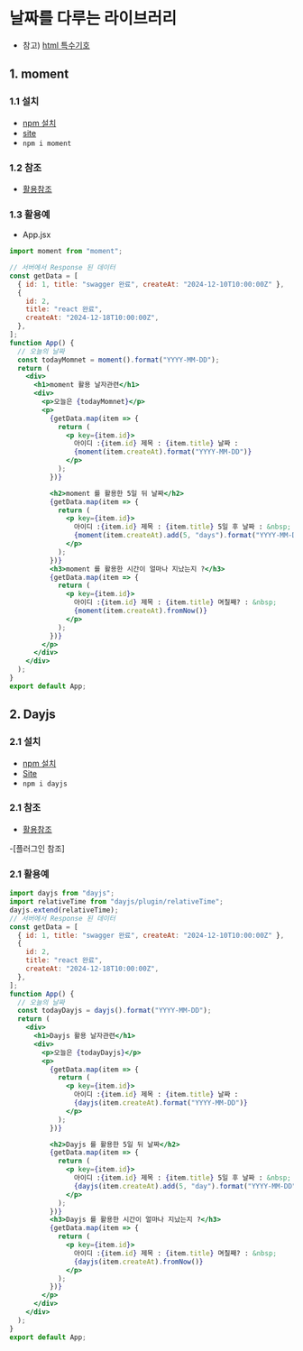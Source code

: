 # 날짜를 다루는 라이브러리

- 참고) [html 특수기호](https://dev-handbook.tistory.com/23)

## 1. moment

### 1.1 설치

- [npm 설치](https://www.npmjs.com/package/moment)
- [site](https://momentjs.com/)
- `npm i moment`

### 1.2 참조

- [활용참조](https://bolob.tistory.com/entry/JavaScript-Momentjs-%EC%82%AC%EC%9A%A9%EB%B2%95-%ED%98%84%EC%9E%AC-%EB%82%A0%EC%A7%9C-%EB%82%A0%EC%A7%9C-%ED%8F%AC%EB%A7%B7-%EB%82%A0%EC%A7%9C-%EB%B9%84%EA%B5%90)

### 1.3 활용예

- App.jsx

```jsx
import moment from "moment";

// 서버에서 Response 된 데이터
const getData = [
  { id: 1, title: "swagger 완료", createAt: "2024-12-10T10:00:00Z" },
  {
    id: 2,
    title: "react 완료",
    createAt: "2024-12-18T10:00:00Z",
  },
];
function App() {
  // 오늘의 날짜
  const todayMomnet = moment().format("YYYY-MM-DD");
  return (
    <div>
      <h1>moment 활용 날자관련</h1>
      <div>
        <p>오늘은 {todayMomnet}</p>
        <p>
          {getData.map(item => {
            return (
              <p key={item.id}>
                아이디 :{item.id} 제목 : {item.title} 날짜 :
                {moment(item.createAt).format("YYYY-MM-DD")}
              </p>
            );
          })}

          <h2>moment 를 활용한 5일 뒤 날짜</h2>
          {getData.map(item => {
            return (
              <p key={item.id}>
                아이디 :{item.id} 제목 : {item.title} 5일 후 날짜 : &nbsp;
                {moment(item.createAt).add(5, "days").format("YYYY-MM-DD")}
              </p>
            );
          })}
          <h3>moment 를 활용한 시간이 얼마나 지났는지 ?</h3>
          {getData.map(item => {
            return (
              <p key={item.id}>
                아이디 :{item.id} 제목 : {item.title} 며칠째? : &nbsp;
                {moment(item.createAt).fromNow()}
              </p>
            );
          })}
        </p>
      </div>
    </div>
  );
}
export default App;
```

## 2. Dayjs

### 2.1 설치

- [npm 설치](https://www.npmjs.com/package/dayjs)
- [Site](https://day.js.org/)
- `npm i dayjs`

### 2.1 참조

- [활용참조](https://velog.io/@hongsoom/Library-day.js-%EB%82%A0%EC%A7%9C-%EB%9D%BC%EC%9D%B4%EB%B8%8C%EB%9F%AC%EB%A6%AC)

-[플러그인 참조]

### 2.1 활용예

```jsx
import dayjs from "dayjs";
import relativeTime from "dayjs/plugin/relativeTime";
dayjs.extend(relativeTime);
// 서버에서 Response 된 데이터
const getData = [
  { id: 1, title: "swagger 완료", createAt: "2024-12-10T10:00:00Z" },
  {
    id: 2,
    title: "react 완료",
    createAt: "2024-12-18T10:00:00Z",
  },
];
function App() {
  // 오늘의 날짜
  const todayDayjs = dayjs().format("YYYY-MM-DD");
  return (
    <div>
      <h1>Dayjs 활용 날자관련</h1>
      <div>
        <p>오늘은 {todayDayjs}</p>
        <p>
          {getData.map(item => {
            return (
              <p key={item.id}>
                아이디 :{item.id} 제목 : {item.title} 날짜 :
                {dayjs(item.createAt).format("YYYY-MM-DD")}
              </p>
            );
          })}

          <h2>Dayjs 를 활용한 5일 뒤 날짜</h2>
          {getData.map(item => {
            return (
              <p key={item.id}>
                아이디 :{item.id} 제목 : {item.title} 5일 후 날짜 : &nbsp;
                {dayjs(item.createAt).add(5, "day").format("YYYY-MM-DD")}
              </p>
            );
          })}
          <h3>Dayjs 를 활용한 시간이 얼마나 지났는지 ?</h3>
          {getData.map(item => {
            return (
              <p key={item.id}>
                아이디 :{item.id} 제목 : {item.title} 며칠째? : &nbsp;
                {dayjs(item.createAt).fromNow()}
              </p>
            );
          })}
        </p>
      </div>
    </div>
  );
}
export default App;
```
